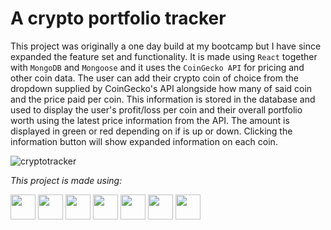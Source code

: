 # A crypto portfolio tracker

This project was originally a one day build at my bootcamp but I have since expanded the feature set and functionality. It is made using `React` together with `MongoDB` and `Mongoose` and it uses the `CoinGecko API` for pricing and other coin data. The user can add their crypto coin of choice from the dropdown supplied by CoinGecko's API alongside how many of said coin and the price paid per coin. This information is stored in the database and used to display the user's profit/loss per coin and their overall portfolio worth using the latest price information from the API. The amount is displayed in green or red depending on if is up or down. Clicking the information button will show expanded information on each coin.

![cryptotracker](https://github.com/EoghainOB/Crypto-Portfolio/assets/110406695/302a1b66-c985-45f4-bb2d-26dde23013a5)

<i>This project is made using: </i>

<div>
    <img height=40 src="https://cdn.jsdelivr.net/gh/devicons/devicon/icons/javascript/javascript-original.svg"/>
    <img height=40 src="https://cdn.jsdelivr.net/gh/devicons/devicon/icons/nodejs/nodejs-original.svg" />
    <img height=40 src="https://cdn.jsdelivr.net/gh/devicons/devicon/icons/react/react-original.svg" />
    <img height=40 src="https://cdn.jsdelivr.net/gh/devicons/devicon/icons/express/express-original.svg" />
    <img height=40 src="https://cdn.jsdelivr.net/gh/devicons/devicon/icons/html5/html5-original.svg" />
    <img height=40 src="https://cdn.jsdelivr.net/gh/devicons/devicon/icons/css3/css3-original.svg" />
    <img height=40 src="https://cdn.jsdelivr.net/gh/devicons/devicon/icons/mongodb/mongodb-original.svg" />
</div>
